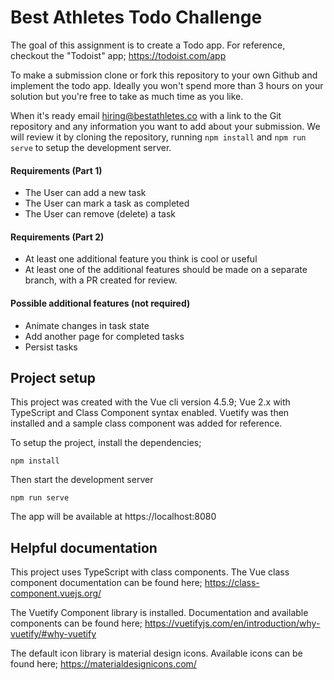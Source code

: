 # Best Athletes Todo Challenge

The goal of this assignment is to create a Todo app. For reference, checkout the "Todoist" app; https://todoist.com/app

To make a submission clone or fork this repository to your own Github and implement the todo app. Ideally you won't spend more than 3 hours on your solution but you're free to take as much time as you like.

When it's ready email hiring@bestathletes.co with a link to the Git repository and any information you want to add about your submission. We will review it by cloning the repository, running `npm install` and `npm run serve` to setup the development server.

#### Requirements (Part 1)
- The User can add a new task
- The User can mark a task as completed
- The User can remove (delete) a task

#### Requirements (Part 2)
- At least one additional feature you think is cool or useful
- At least one of the additional features should be made on a separate branch, with a PR created for review.

#### Possible additional features (not required)
- Animate changes in task state
- Add another page for completed tasks
- Persist tasks

## Project setup

This project was created with the Vue cli version 4.5.9; Vue 2.x with TypeScript and Class Component syntax enabled. Vuetify was then installed and a sample class component was added for reference.

To setup the project, install the dependencies;

```
npm install
```

Then start the development server
```
npm run serve
```

The app will be available at https://localhost:8080

## Helpful documentation

This project uses TypeScript with class components. The Vue class component documentation can be found here; https://class-component.vuejs.org/

The Vuetify Component library is installed. Documentation and available components can be found here; https://vuetifyjs.com/en/introduction/why-vuetify/#why-vuetify

The default icon library is material design icons. Available icons can be found here; https://materialdesignicons.com/

